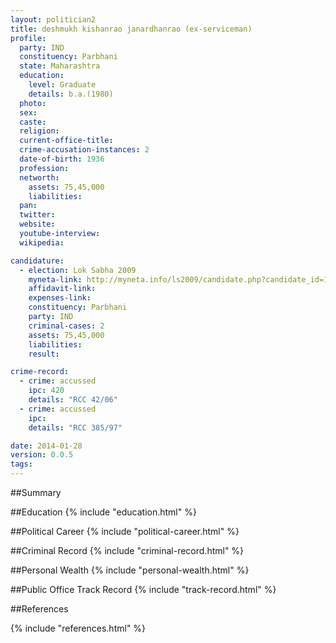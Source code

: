 ```yaml
---
layout: politician2
title: deshmukh kishanrao janardhanrao (ex-serviceman)
profile: 
  party: IND
  constituency: Parbhani
  state: Maharashtra
  education: 
    level: Graduate
    details: b.a.(1980)
  photo: 
  sex: 
  caste: 
  religion: 
  current-office-title: 
  crime-accusation-instances: 2
  date-of-birth: 1936
  profession: 
  networth: 
    assets: 75,45,000
    liabilities: 
  pan: 
  twitter: 
  website: 
  youtube-interview: 
  wikipedia: 

candidature: 
  - election: Lok Sabha 2009
    myneta-link: http://myneta.info/ls2009/candidate.php?candidate_id=1975
    affidavit-link: 
    expenses-link: 
    constituency: Parbhani 
    party: IND
    criminal-cases: 2
    assets: 75,45,000
    liabilities: 
    result:  

crime-record: 
  - crime: accussed
    ipc: 420
    details: "RCC 42/06" 
  - crime: accussed
    ipc: 
    details: "RCC 385/97" 

date: 2014-01-28
version: 0.0.5
tags: 
---
```

##Summary


##Education
{% include "education.html" %}


##Political Career
{% include "political-career.html" %}


##Criminal Record
{% include "criminal-record.html" %}


##Personal Wealth
{% include "personal-wealth.html" %}


##Public Office Track Record
{% include "track-record.html" %}


##References


{% include "references.html" %}